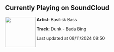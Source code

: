 ## Currently Playing on SoundCloud

[<img align="left" width="100" src="https://i1.sndcdn.com/artworks-R0WIFdetBtKB35y8-ju7R7Q-t500x500.jpg">](https://soundcloud.com/basiliskbass/dunk-bada-bing)

**Artist**: Basilisk Bass 

**Track**: Dunk - Bada Bing

Last updated at 08/11/2024 09:50
